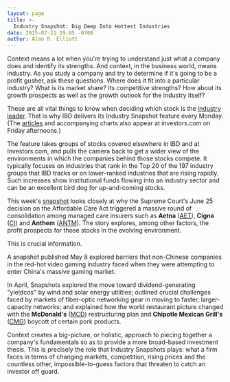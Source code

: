 ```yaml
---
layout: page
title: >-
  Industry Snapshot: Dig Deep Into Hottest Industries
date: 2015-07-21 19:05 -0700
author: Alan R. Elliott
---
```





Context means a lot when you're trying to understand just what a company does and identify its strengths. And context, in the business world, means industry. As you study a company and try to determine if it's going to be a profit gusher, ask these questions. Where does it fit into a particular industry? What is its market share? Its competitive strengths? How about its growth prospects as well as the growth outlook for the industry itself?

  

These are all vital things to know when deciding which stock is the [industry leader](http://education.investors.com/Lesson.aspx?id=735742&sourceid=735749). That is why IBD delivers its Industry Snapshot feature every Monday. (The [articles](http://news.investors.com/business/industry-snapshot.htm) and accompanying charts also appear at investors.com on Friday afternoons.)

  

The feature takes groups of stocks covered elsewhere in IBD and at Investors.com, and pulls the camera back to get a wider view of the environments in which the companies behind those stocks compete. It typically focuses on industries that rank in the Top 20 of the 197 industry groups that IBD tracks or on lower-ranked industries that are rising rapidly. Such increases show institutional funds flowing into an industry sector and can be an excellent bird dog for up-and-coming stocks.

  

This week's [snapshot](http://news.investors.com/business-industry-snapshot/071715-762199-managed-care-insurers-build-scale.htm) looks closely at why the Supreme Court's June 25 decision on the Affordable Care Act triggered a massive round of consolidation among managed care insurers such as **Aetna** ([AET](https://research.investors.com/quote.aspx?symbol=AET)), **Cigna** ([CI](https://research.investors.com/quote.aspx?symbol=CI)) and **Anthem** ([ANTM](https://research.investors.com/quote.aspx?symbol=ANTM)). The story explores, among other factors, the profit prospects for those stocks in the evolving environment.

  

This is crucial information.

  

A snapshot published May 8 explored barriers that non-Chinese companies in the red-hot video gaming industry faced when they were attempting to enter China's massive gaming market.

  

In April, Snapshots explored the move toward dividend-generating "yieldcos" by wind and solar energy utilities; outlined crucial challenges faced by markets of fiber-optic networking gear in moving to faster, larger-capacity networks; and explained how the world restaurant picture changed with the **McDonald's** ([MCD](https://research.investors.com/quote.aspx?symbol=MCD)) restructuring plan and **Chipotle Mexican Grill's** ([CMG](https://research.investors.com/quote.aspx?symbol=CMG)) boycott of certain pork products.

  

Context creates a big-picture, or holistic, approach to piecing together a company's fundamentals so as to provide a more broad-based investment thesis. This is precisely the role that Industry Snapshots plays: what a firm faces in terms of changing markets, competition, rising prices and the countless other, impossible-to-guess factors that threaten to catch an investor off guard.




